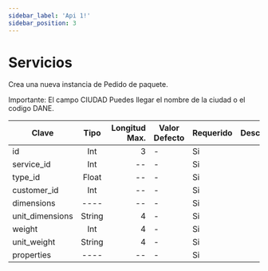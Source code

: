 ```yaml
---
sidebar_label: 'Api 1!'
sidebar_position: 3
---
```



# Servicios

Crea una nueva instancia de Pedido de paquete.

Importante: El campo CIUDAD Puedes llegar el nombre de la ciudad o el codigo DANE.


| Clave           |  Tipo  | Longitud Max. | Valor Defecto | Requerido | Descripcion |
|-----------------|:------:|--------------:|---------------|-----------|-------------|
| id              |  Int   |             3 | -             | Si        |             |
| service_id      |  Int   |            -- | -             | Si        |             |
| type_id         | Float  |            -- | -             | Si        |             |
| customer_id     |  Int   |            -- | -             | Si        |             |
| dimensions      |  ----  |            -- | -             | Si        |             |
| unit_dimensions | String |             4 | -             | Si        |             |
| weight          |  Int   |             4 | -             | Si        |             |
| unit_weight     | String |             4 | -             | Si        |             |
| properties      |  ----  |            -- | -             | Si        |             |
